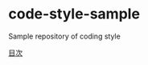 # code-style-sample
Sample repository of coding style

[目次](https://akira-matsumoto-ss.github.io/code-style-sample/)

